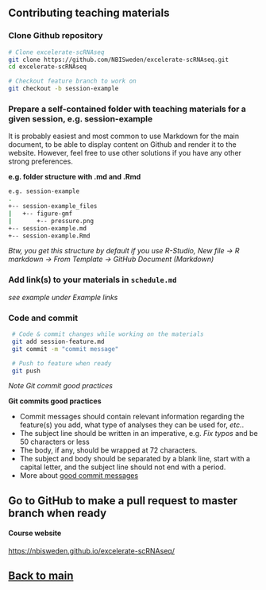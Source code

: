 ## Contributing teaching materials

### Clone Github repository
```bash
# Clone excelerate-scRNAseq
git clone https://github.com/NBISweden/excelerate-scRNAseq.git
cd excelerate-scRNAseq

# Checkout feature branch to work on
git checkout -b session-example
```

### Prepare a self-contained folder with teaching materials for a given session, e.g. session-example
It is probably easiest and most common to use Markdown for the main document, to be able to display content on Github and render it to the website. However, feel free to use other solutions if you have any other strong preferences.

**e.g. folder structure with .md and .Rmd**

```bash
e.g. session-example
.
+-- session-example_files
|   +-- figure-gmf
|       +-- pressure.png
+-- session-example.md
+-- session-example.Rmd
```

*Btw, you get this structure by default if you use R-Studio, New file -> R markdown -> From Template -> GitHub Document (Markdown)*

### Add link(s) to your materials in `schedule.md`
 _see example under Example links_

### Code and commit  
``` bash
 # Code & commit changes while working on the materials
 git add session-feature.md
 git commit -m "commit message"

 # Push to feature when ready
 git push
 ```

_Note Git commit good practices_

**Git commits good practices**
- Commit messages should contain relevant information regarding the feature(s) you add, what type of analyses they can be used for, *etc.*.
- The subject line should be written in an imperative, e.g. *Fix typos* and be 50 characters or less
- The body, if any, should be wrapped at 72 characters.
- The subject and body should be separated by a blank line, start with a capital letter, and the subject line should not end with a period.
- More about [good commit messages][git-commits]

## Go to GitHub to make a pull request to master branch when ready

#### Course website
https://nbisweden.github.io/excelerate-scRNAseq/

## [Back to main](README.md)


[git-commits]: https://chris.beams.io/posts/git-commit/

